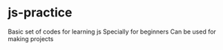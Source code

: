 # js-practice
Basic set of codes for learning js
Specially for beginners
Can be used for making projects
